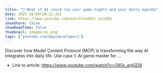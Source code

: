 ```yaml
---
title: "🌟 What if AI could run your game nights and your daily agenda?"
date: 2025-10-04T20:22:25Z
link: https://www.youtube.com/watch?v=OXGr_enjGD8
showShare: false
showReadTime: false
thumbnail: images/ai.png
tags: ["youtube.com/@awsdevelopers"]
---
```

Discover how Model Context Protocol (MCP) is transforming the way AI integrates into daily life. Use case 1: AI game master for ...

- Link to article: https://www.youtube.com/watch?v=OXGr_enjGD8
